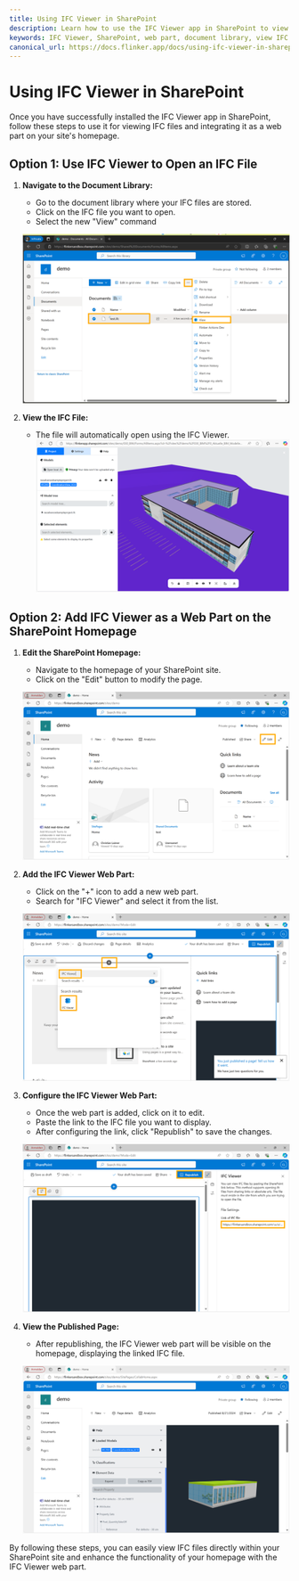 ```yaml
---
title: Using IFC Viewer in SharePoint
description: Learn how to use the IFC Viewer app in SharePoint to view IFC files and add it as a web part on your site's homepage.
keywords: IFC Viewer, SharePoint, web part, document library, view IFC files
canonical_url: https://docs.flinker.app/docs/using-ifc-viewer-in-sharepoint.html
---
```


# Using IFC Viewer in SharePoint

Once you have successfully installed the IFC Viewer app in SharePoint, follow these steps to use it for viewing IFC files and integrating it as a web part on your site's homepage.

## Option 1: Use IFC Viewer to Open an IFC File

1. **Navigate to the Document Library:**
   - Go to the document library where your IFC files are stored.
   - Click on the IFC file you want to open.
   - Select the new "View" command

   ![Select IFC File](/_media/sharepoint-document-library-select-ifc-file.png)

2. **View the IFC File:**
   - The file will automatically open using the IFC Viewer.
   ![View IFC File](/_media/sharepoint-document-library-view-ifc-file.png)

## Option 2: Add IFC Viewer as a Web Part on the SharePoint Homepage

1. **Edit the SharePoint Homepage:**
   - Navigate to the homepage of your SharePoint site.
   - Click on the "Edit" button to modify the page.

   ![Edit Home Page](/_media/sharepoint-site-edit-home-page.png)

2. **Add the IFC Viewer Web Part:**
   - Click on the "+" icon to add a new web part.
   - Search for "IFC Viewer" and select it from the list.

   ![Add IFC Viewer Web Part](/_media/sharepoint-site-edit-home-page-add-ifc-viewer-webpart.png)

3. **Configure the IFC Viewer Web Part:**
   - Once the web part is added, click on it to edit.
   - Paste the link to the IFC file you want to display.
   - After configuring the link, click "Republish" to save the changes.

   ![Edit and Paste Link](/_media/sharepoint-site-edit-home-page-edit-ifc-viewer-webpart-and-paste-link-and-republish.png)

4. **View the Published Page:**
   - After republishing, the IFC Viewer web part will be visible on the homepage, displaying the linked IFC file.

   ![Published Home Page with IFC Viewer Web Part](/_media/sharepoint-site-published-home-page-with-ifc-viewer-webpart.png)

By following these steps, you can easily view IFC files directly within your SharePoint site and enhance the functionality of your homepage with the IFC Viewer web part.

